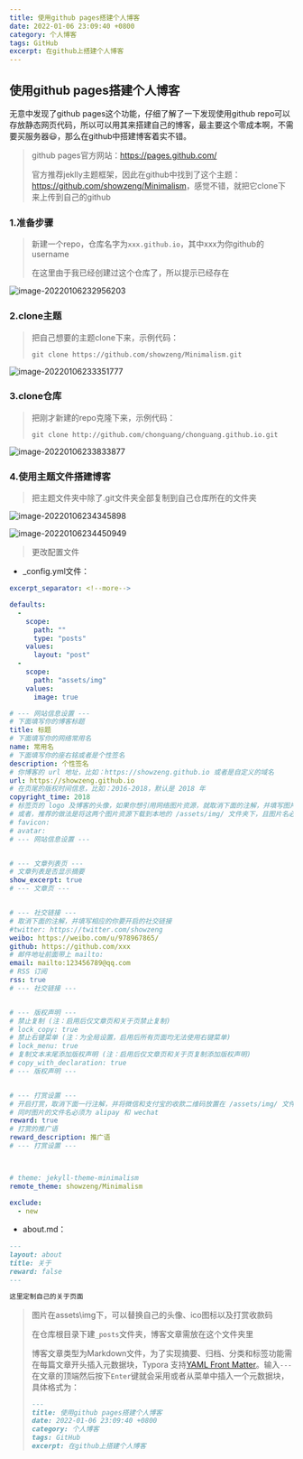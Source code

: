 ```yaml
---
title: 使用github pages搭建个人博客
date: 2022-01-06 23:09:40 +0800
category: 个人博客
tags: GitHub
excerpt: 在github上搭建个人博客
---
```


## 使用github pages搭建个人博客

无意中发现了github pages这个功能，仔细了解了一下发现使用github repo可以存放静态网页代码，所以可以用其来搭建自己的博客，最主要这个零成本啊，不需要买服务器:smiley:，那么在github中搭建博客着实不错。

> github pages官方网站：<https://pages.github.com/>
>
> 官方推荐jeklly主题框架，因此在github中找到了这个主题：<https://github.com/showzeng/Minimalism>，感觉不错，就把它clone下来上传到自己的github

### 1.准备步骤

> 新建一个repo，仓库名字为`xxx.github.io`，其中xxx为你github的username
>
> 在这里由于我已经创建过这个仓库了，所以提示已经存在

![image-20220106232956203](https://gitee.com/chonguang/picture-bed/raw/master/imgs-typora/202201062329275.png)

### 2.clone主题

> 把自己想要的主题clone下来，示例代码：
>
> ```shell
> git clone https://github.com/showzeng/Minimalism.git
> ```

![image-20220106233351777](https://gitee.com/chonguang/picture-bed/raw/master/imgs-typora/202201062333827.png)

### 3.clone仓库

> 把刚才新建的repo克隆下来，示例代码：
>
> ```shell
> git clone http://github.com/chonguang/chonguang.github.io.git
> ```

![image-20220106233833877](https://gitee.com/chonguang/picture-bed/raw/master/imgs-typora/202201062338923.png)

### 4.使用主题文件搭建博客

> 把主题文件夹中除了.git文件夹全部复制到自己仓库所在的文件夹

![image-20220106234345898](https://gitee.com/chonguang/picture-bed/raw/master/imgs-typora/202201062343968.png)

![image-20220106234450949](https://gitee.com/chonguang/picture-bed/raw/master/imgs-typora/202201062344012.png)

> 更改配置文件

- _config.yml文件：

```yml
excerpt_separator: <!--more-->

defaults:
  -
    scope:
      path: ""
      type: "posts"
    values:
      layout: "post"
  -
    scope:
      path: "assets/img"
    values:
      image: true

# --- 网站信息设置 ---
# 下面填写你的博客标题
title: 标题
# 下面填写你的网络常用名
name: 常用名
# 下面填写你的座右铭或者是个性签名
description: 个性签名
# 你博客的 url 地址，比如：https://showzeng.github.io 或者是自定义的域名
url: https://showzeng.github.io 
# 在页尾的版权时间信息，比如：2016-2018，默认是 2018 年
copyright_time: 2018
# 标签页的 logo 及博客的头像，如果你想引用网络图片资源，就取消下面的注解，并填写图片资源的 url 地址
# 或者，推荐的做法是将这两个图片资源下载到本地的 /assets/img/ 文件夹下，且图片名必须命名为 favicon 和 avatar
# favicon:
# avatar:
# --- 网站信息设置 ---


# --- 文章列表页 ---
# 文章列表是否显示摘要
show_excerpt: true
# --- 文章页 ---


# --- 社交链接 ---
# 取消下面的注解，并填写相应的你要开启的社交链接
#twitter: https://twitter.com/showzeng
weibo: https://weibo.com/u/978967865/
github: https://github.com/xxx
# 邮件地址前面带上 mailto:
email: mailto:123456789@qq.com
# RSS 订阅
rss: true
# --- 社交链接 ---


# --- 版权声明 ---
# 禁止复制 (注：启用后仅文章页和关于页禁止复制)
# lock_copy: true
# 禁止右键菜单 (注：为全局设置，启用后所有页面均无法使用右键菜单)
# lock_menu: true
# 复制文本末尾添加版权声明 (注：启用后仅文章页和关于页复制添加版权声明)
# copy_with_declaration: true
# --- 版权声明 ---


# --- 打赏设置 ---
# 开启打赏，取消下面一行注解，并将微信和支付宝的收款二维码放置在 /assets/img/ 文件夹下
# 同时图片的文件名必须为 alipay 和 wechat
reward: true
# 打赏的推广语
reward_description: 推广语
# --- 打赏设置 ---



# theme: jekyll-theme-minimalism
remote_theme: showzeng/Minimalism

exclude:
  - new

```

- about.md：

```markdown
---
layout: about
title: 关于
reward: false
---

这里定制自己的关于页面
```

> 图片在assets\img下，可以替换自己的头像、ico图标以及打赏收款码
>
> 在仓库根目录下建`_posts`文件夹，博客文章需放在这个文件夹里
>
> 博客文章类型为Markdown文件，为了实现摘要、归档、分类和标签功能需在每篇文章开头插入元数据块，Typora 支持[YAML Front Matter](https://jekyllrb.com/docs/front-matter/)。输入`---`在文章的顶端然后按下`Enter`键就会采用或者从菜单中插入一个元数据块，具体格式为：
>
> ```markdown
> ---
> title: 使用github pages搭建个人博客
> date: 2022-01-06 23:09:40 +0800
> category: 个人博客
> tags: GitHub
> excerpt: 在github上搭建个人博客
> ```

